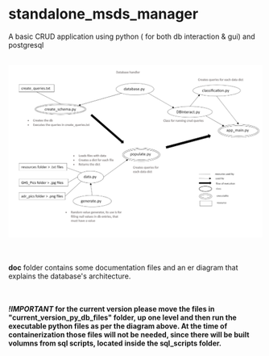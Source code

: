 # standalone_msds_manager
A basic CRUD application using python ( for both db interaction &amp; gui) and postgresql
<br><br>

![flowchart](/doc/msds_project_flow.png)

<br><br>
**doc** folder contains some documentation files and an er diagram that explains the database's architecture.

<br><br>
**_!IMPORTANT_ for the current version please move the files in "current_version_py_db_files" folder, up one level and then run the executable python files as per the diagram above. At the time of containerization those files will not be needed, since there will be built volumns from sql scripts, located inside the sql_scripts folder.**
